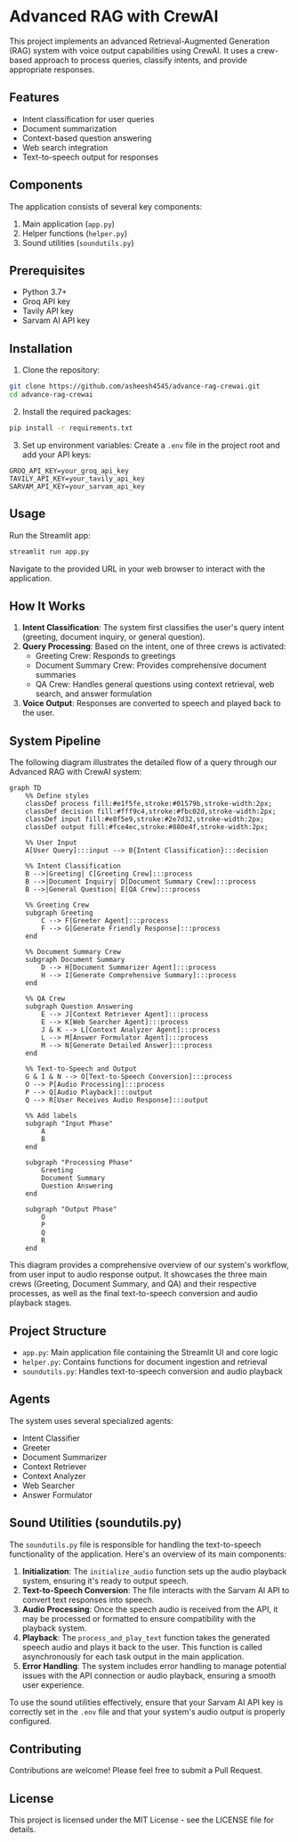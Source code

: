 # Advanced RAG with CrewAI

This project implements an advanced Retrieval-Augmented Generation (RAG) system with voice output capabilities using CrewAI. It uses a crew-based approach to process queries, classify intents, and provide appropriate responses.

## Features

* Intent classification for user queries
* Document summarization
* Context-based question answering
* Web search integration
* Text-to-speech output for responses

## Components

The application consists of several key components:

1. Main application (`app.py`)
2. Helper functions (`helper.py`)
3. Sound utilities (`soundutils.py`)

## Prerequisites

* Python 3.7+
* Groq API key
* Tavily API key
* Sarvam AI API key

## Installation

1. Clone the repository:

```bash
git clone https://github.com/asheesh4545/advance-rag-crewai.git
cd advance-rag-crewai
```

2. Install the required packages:

```bash
pip install -r requirements.txt
```

3. Set up environment variables:
   Create a `.env` file in the project root and add your API keys:

```
GROQ_API_KEY=your_groq_api_key
TAVILY_API_KEY=your_tavily_api_key
SARVAM_API_KEY=your_sarvam_api_key
```

## Usage

Run the Streamlit app:

```bash
streamlit run app.py
```

Navigate to the provided URL in your web browser to interact with the application.

## How It Works

1. **Intent Classification**: The system first classifies the user's query intent (greeting, document inquiry, or general question).
2. **Query Processing**: Based on the intent, one of three crews is activated:
   * Greeting Crew: Responds to greetings
   * Document Summary Crew: Provides comprehensive document summaries
   * QA Crew: Handles general questions using context retrieval, web search, and answer formulation
3. **Voice Output**: Responses are converted to speech and played back to the user.

## System Pipeline

The following diagram illustrates the detailed flow of a query through our Advanced RAG with CrewAI system:

```mermaid
graph TD
    %% Define styles
    classDef process fill:#e1f5fe,stroke:#01579b,stroke-width:2px;
    classDef decision fill:#fff9c4,stroke:#fbc02d,stroke-width:2px;
    classDef input fill:#e8f5e9,stroke:#2e7d32,stroke-width:2px;
    classDef output fill:#fce4ec,stroke:#880e4f,stroke-width:2px;

    %% User Input
    A[User Query]:::input --> B{Intent Classification}:::decision

    %% Intent Classification
    B -->|Greeting| C[Greeting Crew]:::process
    B -->|Document Inquiry| D[Document Summary Crew]:::process
    B -->|General Question| E[QA Crew]:::process

    %% Greeting Crew
    subgraph Greeting
        C --> F[Greeter Agent]:::process
        F --> G[Generate Friendly Response]:::process
    end

    %% Document Summary Crew
    subgraph Document Summary
        D --> H[Document Summarizer Agent]:::process
        H --> I[Generate Comprehensive Summary]:::process
    end

    %% QA Crew
    subgraph Question Answering
        E --> J[Context Retriever Agent]:::process
        E --> K[Web Searcher Agent]:::process
        J & K --> L[Context Analyzer Agent]:::process
        L --> M[Answer Formulator Agent]:::process
        M --> N[Generate Detailed Answer]:::process
    end

    %% Text-to-Speech and Output
    G & I & N --> O[Text-to-Speech Conversion]:::process
    O --> P[Audio Processing]:::process
    P --> Q[Audio Playback]:::output
    Q --> R[User Receives Audio Response]:::output

    %% Add labels
    subgraph "Input Phase"
        A
        B
    end

    subgraph "Processing Phase"
        Greeting
        Document Summary
        Question Answering
    end

    subgraph "Output Phase"
        O
        P
        Q
        R
    end
```

This diagram provides a comprehensive overview of our system's workflow, from user input to audio response output. It showcases the three main crews (Greeting, Document Summary, and QA) and their respective processes, as well as the final text-to-speech conversion and audio playback stages.

## Project Structure

* `app.py`: Main application file containing the Streamlit UI and core logic
* `helper.py`: Contains functions for document ingestion and retrieval
* `soundutils.py`: Handles text-to-speech conversion and audio playback

## Agents

The system uses several specialized agents:

* Intent Classifier
* Greeter
* Document Summarizer
* Context Retriever
* Context Analyzer
* Web Searcher
* Answer Formulator

## Sound Utilities (soundutils.py)

The `soundutils.py` file is responsible for handling the text-to-speech functionality of the application. Here's an overview of its main components:

1. **Initialization**: The `initialize_audio` function sets up the audio playback system, ensuring it's ready to output speech.
2. **Text-to-Speech Conversion**: The file interacts with the Sarvam AI API to convert text responses into speech.
3. **Audio Processing**: Once the speech audio is received from the API, it may be processed or formatted to ensure compatibility with the playback system.
4. **Playback**: The `process_and_play_text` function takes the generated speech audio and plays it back to the user. This function is called asynchronously for each task output in the main application.
5. **Error Handling**: The system includes error handling to manage potential issues with the API connection or audio playback, ensuring a smooth user experience.

To use the sound utilities effectively, ensure that your Sarvam AI API key is correctly set in the `.env` file and that your system's audio output is properly configured.

## Contributing

Contributions are welcome! Please feel free to submit a Pull Request.

## License

This project is licensed under the MIT License - see the LICENSE file for details.
